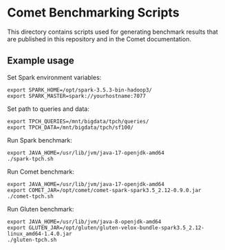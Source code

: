 <!--
Licensed to the Apache Software Foundation (ASF) under one
or more contributor license agreements.  See the NOTICE file
distributed with this work for additional information
regarding copyright ownership.  The ASF licenses this file
to you under the Apache License, Version 2.0 (the
"License"); you may not use this file except in compliance
with the License.  You may obtain a copy of the License at

  http://www.apache.org/licenses/LICENSE-2.0

Unless required by applicable law or agreed to in writing,
software distributed under the License is distributed on an
"AS IS" BASIS, WITHOUT WARRANTIES OR CONDITIONS OF ANY
KIND, either express or implied.  See the License for the
specific language governing permissions and limitations
under the License.
-->

# Comet Benchmarking Scripts

This directory contains scripts used for generating benchmark results that are published in this repository and in 
the Comet documentation.

## Example usage

Set Spark environment variables:

```shell
export SPARK_HOME=/opt/spark-3.5.3-bin-hadoop3/
export SPARK_MASTER=spark://yourhostname:7077
```

Set path to queries and data:

```shell
export TPCH_QUERIES=/mnt/bigdata/tpch/queries/
export TPCH_DATA=/mnt/bigdata/tpch/sf100/
```

Run Spark benchmark:

```shell
export JAVA_HOME=/usr/lib/jvm/java-17-openjdk-amd64
./spark-tpch.sh
```

Run Comet benchmark:

```shell
export JAVA_HOME=/usr/lib/jvm/java-17-openjdk-amd64
export COMET_JAR=/opt/comet/comet-spark-spark3.5_2.12-0.9.0.jar
./comet-tpch.sh
```

Run Gluten benchmark:

```shell
export JAVA_HOME=/usr/lib/jvm/java-8-openjdk-amd64
export GLUTEN_JAR=/opt/gluten/gluten-velox-bundle-spark3.5_2.12-linux_amd64-1.4.0.jar
./gluten-tpch.sh
```
